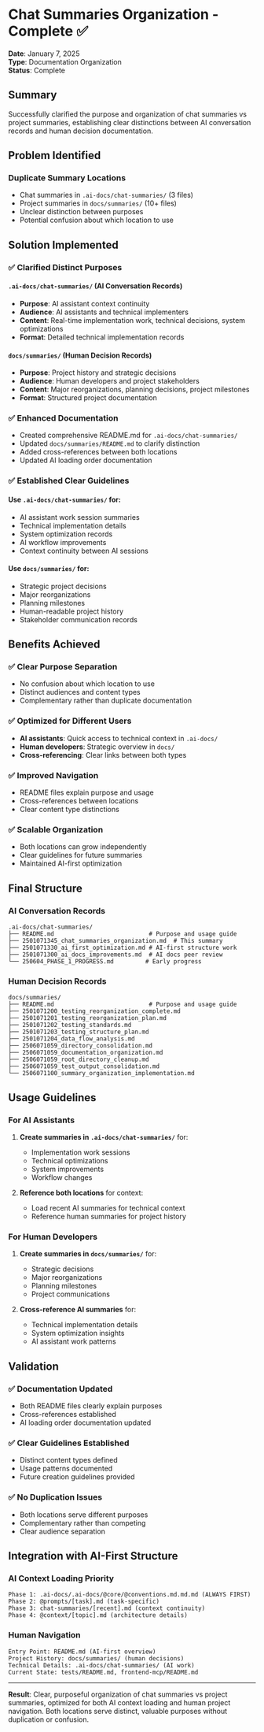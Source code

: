 # Chat Summaries Organization - Complete ✅

**Date**: January 7, 2025  
**Type**: Documentation Organization  
**Status**: Complete

## Summary

Successfully clarified the purpose and organization of chat summaries vs project summaries, establishing clear distinctions between AI conversation records and human decision documentation.

## Problem Identified

### **Duplicate Summary Locations**
- Chat summaries in `.ai-docs/chat-summaries/` (3 files)
- Project summaries in `docs/summaries/` (10+ files)
- Unclear distinction between purposes
- Potential confusion about which location to use

## Solution Implemented

### ✅ **Clarified Distinct Purposes**

#### **`.ai-docs/chat-summaries/` (AI Conversation Records)**
- **Purpose**: AI assistant context continuity
- **Audience**: AI assistants and technical implementers
- **Content**: Real-time implementation work, technical decisions, system optimizations
- **Format**: Detailed technical implementation records

#### **`docs/summaries/` (Human Decision Records)**
- **Purpose**: Project history and strategic decisions
- **Audience**: Human developers and project stakeholders
- **Content**: Major reorganizations, planning decisions, project milestones
- **Format**: Structured project documentation

### ✅ **Enhanced Documentation**
- Created comprehensive README.md for `.ai-docs/chat-summaries/`
- Updated `docs/summaries/README.md` to clarify distinction
- Added cross-references between both locations
- Updated AI loading order documentation

### ✅ **Established Clear Guidelines**

#### **Use `.ai-docs/chat-summaries/` for:**
- AI assistant work session summaries
- Technical implementation details
- System optimization records
- AI workflow improvements
- Context continuity between AI sessions

#### **Use `docs/summaries/` for:**
- Strategic project decisions
- Major reorganizations
- Planning milestones
- Human-readable project history
- Stakeholder communication records

## Benefits Achieved

### ✅ **Clear Purpose Separation**
- No confusion about which location to use
- Distinct audiences and content types
- Complementary rather than duplicate documentation

### ✅ **Optimized for Different Users**
- **AI assistants**: Quick access to technical context in `.ai-docs/`
- **Human developers**: Strategic overview in `docs/`
- **Cross-referencing**: Clear links between both types

### ✅ **Improved Navigation**
- README files explain purpose and usage
- Cross-references between locations
- Clear content type distinctions

### ✅ **Scalable Organization**
- Both locations can grow independently
- Clear guidelines for future summaries
- Maintained AI-first optimization

## Final Structure

### **AI Conversation Records**
```
.ai-docs/chat-summaries/
├── README.md                           # Purpose and usage guide
├── 2501071345_chat_summaries_organization.md  # This summary
├── 2501071330_ai_first_optimization.md # AI-first structure work
├── 2501071300_ai_docs_improvements.md  # AI docs peer review
└── 250604_PHASE_1_PROGRESS.md         # Early progress
```

### **Human Decision Records**
```
docs/summaries/
├── README.md                           # Purpose and usage guide
├── 2501071200_testing_reorganization_complete.md
├── 2501071201_testing_reorganization_plan.md
├── 2501071202_testing_standards.md
├── 2501071203_testing_structure_plan.md
├── 2501071204_data_flow_analysis.md
├── 2506071059_directory_consolidation.md
├── 2506071059_documentation_organization.md
├── 2506071059_root_directory_cleanup.md
├── 2506071059_test_output_consolidation.md
└── 2506071100_summary_organization_implementation.md
```

## Usage Guidelines

### **For AI Assistants**
1. **Create summaries in `.ai-docs/chat-summaries/`** for:
   - Implementation work sessions
   - Technical optimizations
   - System improvements
   - Workflow changes

2. **Reference both locations** for context:
   - Load recent AI summaries for technical context
   - Reference human summaries for project history

### **For Human Developers**
1. **Create summaries in `docs/summaries/`** for:
   - Strategic decisions
   - Major reorganizations
   - Planning milestones
   - Project communications

2. **Cross-reference AI summaries** for:
   - Technical implementation details
   - System optimization insights
   - AI assistant work patterns

## Validation

### ✅ **Documentation Updated**
- Both README files clearly explain purposes
- Cross-references established
- AI loading order documentation updated

### ✅ **Clear Guidelines Established**
- Distinct content types defined
- Usage patterns documented
- Future creation guidelines provided

### ✅ **No Duplication Issues**
- Both locations serve different purposes
- Complementary rather than competing
- Clear audience separation

## Integration with AI-First Structure

### **AI Context Loading Priority**
```
Phase 1: .ai-docs/.ai-docs/@core/@conventions.md.md.md (ALWAYS FIRST)
Phase 2: @prompts/[task].md (task-specific)
Phase 3: chat-summaries/[recent].md (context continuity)
Phase 4: @context/[topic].md (architecture details)
```

### **Human Navigation**
```
Entry Point: README.md (AI-first overview)
Project History: docs/summaries/ (human decisions)
Technical Details: .ai-docs/chat-summaries/ (AI work)
Current State: tests/README.md, frontend-mcp/README.md
```

---

**Result**: Clear, purposeful organization of chat summaries vs project summaries, optimized for both AI context loading and human project navigation. Both locations serve distinct, valuable purposes without duplication or confusion.
